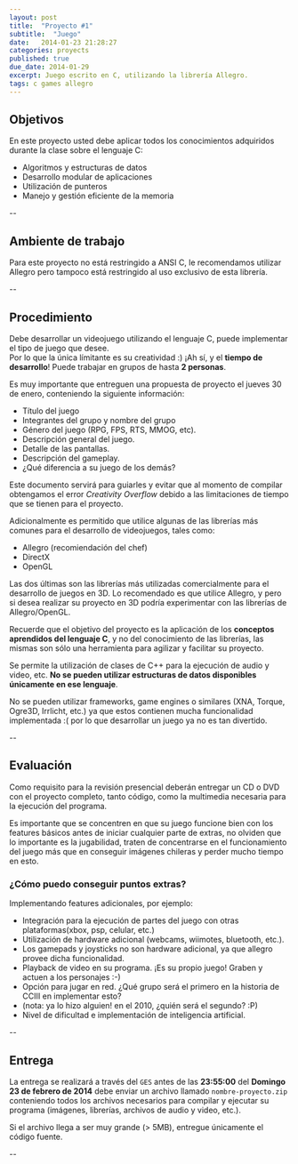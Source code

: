 ```yaml
---
layout: post
title:  "Proyecto #1"
subtitle:  "Juego"
date:   2014-01-23 21:28:27
categories: proyects
published: true
due_date: 2014-01-29
excerpt: Juego escrito en C, utilizando la librería Allegro.
tags: c games allegro
---
```


## Objetivos

En este proyecto usted debe aplicar todos los conocimientos adquiridos durante la clase sobre el lenguaje C:

- Algoritmos y estructuras de datos
- Desarrollo modular de aplicaciones
- Utilización de punteros
- Manejo y gestión eficiente de la memoria

--

## Ambiente de trabajo

Para este proyecto no está restringido a ANSI C, le recomendamos utilizar Allegro pero tampoco está restringido al uso exclusivo de esta librería.

--

## Procedimiento

Debe desarrollar un videojuego utilizando el lenguaje C, puede implementar el tipo de juego que desee.  
Por lo que la única límitante es su creatividad :) ¡Ah sí, y el **tiempo de desarrollo**!
Puede trabajar en grupos de hasta **2 personas**.

Es muy importante que entreguen una propuesta de proyecto el jueves 30 de enero, conteniendo la siguiente información:

- Título del juego
- Integrantes del grupo y nombre del grupo
- Género del juego (RPG, FPS, RTS, MMOG, etc).
- Descripción general del juego.
- Detalle de las pantallas.
- Descripción del gameplay.
- ¿Qué diferencia a su juego de los demás?

Este documento servirá para guiarles y evitar que al momento de compilar obtengamos el error *Creativity Overflow* debido a las limitaciones de tiempo que se tienen para el proyecto.

Adicionalmente es permitido que utilice algunas de las librerías más comunes para el desarrollo de videojuegos, tales como:

- Allegro (recomiendación del chef)
- DirectX
- OpenGL

Las dos últimas son las librerías más utilizadas comercialmente para el desarrollo de juegos en 3D. Lo recomendado es que utilice Allegro, y pero si desea realizar su proyecto en 3D podría experimentar con las librerías de Allegro/OpenGL. 

Recuerde que el objetivo del proyecto es la aplicación de los **conceptos aprendidos del lenguaje C**, y no del conocimiento de las librerías, las mismas son sólo una herramienta para agilizar y facilitar su proyecto.

Se permite la utilización de clases de C++ para la ejecución de audio y video, etc. **No se pueden utilizar estructuras de datos disponibles únicamente en ese lenguaje**.

No se pueden utilizar frameworks, game engines o similares (XNA, Torque, Ogre3D, Irrlicht, etc.) ya que estos contienen mucha funcionalidad implementada :( por lo que desarrollar un juego ya no es tan divertido.

--

## Evaluación

Como requisito para la revisión presencial deberán entregar un CD o DVD con el proyecto completo, tanto código, como la multimedia necesaria para la ejecución del programa.

Es importante que se concentren en que su juego funcione bien con los features básicos antes de iniciar cualquier parte de extras, no olviden que lo importante es la jugabilidad, traten de concentrarse en el funcionamiento del juego más que en conseguir imágenes chileras y perder mucho tiempo en esto.

### ¿Cómo puedo conseguir puntos extras?

Implementando features adicionales, por ejemplo:

- Integración para la ejecución de partes del juego con otras plataformas(xbox, psp, celular, etc.)
- Utilización de hardware adicional (webcams, wiimotes, bluetooth, etc.). 
- Los gamepads y joysticks no son hardware adicional, ya que allegro provee dicha funcionalidad.
- Playback de video en su programa. ¡Es su propio juego! Graben y actuen a los personajes :-)
- Opción para jugar en red. ¿Qué grupo será el primero en la historia de CCIII en implementar esto?
- (nota: ya lo hizo alguien! en el 2010, ¿quién será el segundo? :P)
- Nivel de dificultad e implementación de inteligencia artificial.

--

## Entrega

La entrega se realizará a través del `GES` antes de las **23:55:00** del **Domingo 23 de febrero de 2014** debe enviar un archivo llamado `nombre-proyecto.zip` conteniendo todos los archivos necesarios para compilar y ejecutar su programa (imágenes, librerías, archivos de audio y video, etc.).

Si el archivo llega a ser muy grande (> 5MB), entregue únicamente el código fuente.

--